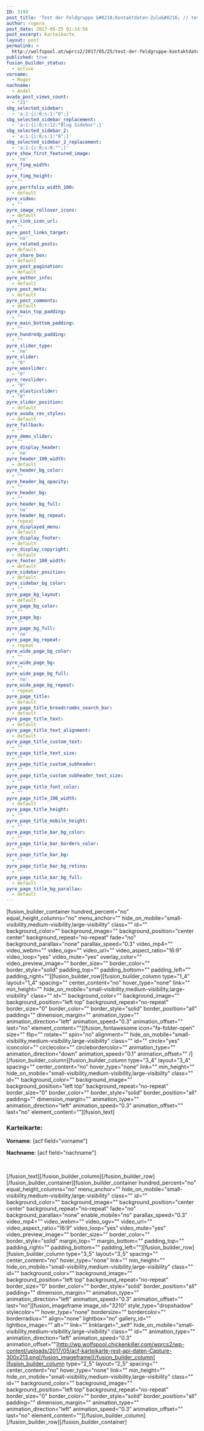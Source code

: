```yaml
---
ID: 3199
post_title: 'Test der Feldgruppe &#8218;Kontaktdaten-Zulu&#8216; // test-with-id: 3199'
author: rogera
post_date: 2017-05-25 01:24:56
post_excerpt: Karteikarte.
layout: post
permalink: >
  http://wolfspool.at/wprcs2/2017/05/25/test-der-feldgruppe-kontaktdaten-zulu/
published: true
fusion_builder_status:
  - active
vorname:
  - Roger
nachname:
  - Andel
avada_post_views_count:
  - "21"
sbg_selected_sidebar:
  - 'a:1:{i:0;s:1:"0";}'
sbg_selected_sidebar_replacement:
  - 'a:1:{i:0;s:12:"Blog Sidebar";}'
sbg_selected_sidebar_2:
  - 'a:1:{i:0;s:1:"0";}'
sbg_selected_sidebar_2_replacement:
  - 'a:1:{i:0;s:0:"";}'
pyre_show_first_featured_image:
  - 'no'
pyre_fimg_width:
  - ""
pyre_fimg_height:
  - ""
pyre_portfolio_width_100:
  - default
pyre_video:
  - ""
pyre_image_rollover_icons:
  - default
pyre_link_icon_url:
  - ""
pyre_post_links_target:
  - 'no'
pyre_related_posts:
  - default
pyre_share_box:
  - default
pyre_post_pagination:
  - default
pyre_author_info:
  - default
pyre_post_meta:
  - default
pyre_post_comments:
  - default
pyre_main_top_padding:
  - ""
pyre_main_bottom_padding:
  - ""
pyre_hundredp_padding:
  - ""
pyre_slider_type:
  - 'no'
pyre_slider:
  - "0"
pyre_wooslider:
  - "0"
pyre_revslider:
  - "0"
pyre_elasticslider:
  - "0"
pyre_slider_position:
  - default
pyre_avada_rev_styles:
  - default
pyre_fallback:
  - ""
pyre_demo_slider:
  - ""
pyre_display_header:
  - 'no'
pyre_header_100_width:
  - default
pyre_header_bg_color:
  - ""
pyre_header_bg_opacity:
  - ""
pyre_header_bg:
  - ""
pyre_header_bg_full:
  - 'no'
pyre_header_bg_repeat:
  - repeat
pyre_displayed_menu:
  - default
pyre_display_footer:
  - default
pyre_display_copyright:
  - default
pyre_footer_100_width:
  - default
pyre_sidebar_position:
  - default
pyre_sidebar_bg_color:
  - ""
pyre_page_bg_layout:
  - default
pyre_page_bg_color:
  - ""
pyre_page_bg:
  - ""
pyre_page_bg_full:
  - 'no'
pyre_page_bg_repeat:
  - repeat
pyre_wide_page_bg_color:
  - ""
pyre_wide_page_bg:
  - ""
pyre_wide_page_bg_full:
  - 'no'
pyre_wide_page_bg_repeat:
  - repeat
pyre_page_title:
  - default
pyre_page_title_breadcrumbs_search_bar:
  - default
pyre_page_title_text:
  - default
pyre_page_title_text_alignment:
  - default
pyre_page_title_custom_text:
  - ""
pyre_page_title_text_size:
  - ""
pyre_page_title_custom_subheader:
  - ""
pyre_page_title_custom_subheader_text_size:
  - ""
pyre_page_title_font_color:
  - ""
pyre_page_title_100_width:
  - default
pyre_page_title_height:
  - ""
pyre_page_title_mobile_height:
  - ""
pyre_page_title_bar_bg_color:
  - ""
pyre_page_title_bar_borders_color:
  - ""
pyre_page_title_bar_bg:
  - ""
pyre_page_title_bar_bg_retina:
  - ""
pyre_page_title_bar_bg_full:
  - default
pyre_page_title_bg_parallax:
  - default
---
```

[fusion_builder_container hundred_percent="no" equal_height_columns="no" menu_anchor="" hide_on_mobile="small-visibility,medium-visibility,large-visibility" class="" id="" background_color="" background_image="" background_position="center center" background_repeat="no-repeat" fade="no" background_parallax="none" parallax_speed="0.3" video_mp4="" video_webm="" video_ogv="" video_url="" video_aspect_ratio="16:9" video_loop="yes" video_mute="yes" overlay_color="" video_preview_image="" border_size="" border_color="" border_style="solid" padding_top="" padding_bottom="" padding_left="" padding_right=""][fusion_builder_row][fusion_builder_column type="1_4" layout="1_4" spacing="" center_content="no" hover_type="none" link="" min_height="" hide_on_mobile="small-visibility,medium-visibility,large-visibility" class="" id="" background_color="" background_image="" background_position="left top" background_repeat="no-repeat" border_size="0" border_color="" border_style="solid" border_position="all" padding="" dimension_margin="" animation_type="" animation_direction="left" animation_speed="0.3" animation_offset="" last="no" element_content=""][fusion_fontawesome icon="fa-folder-open" size="" flip="" rotate="" spin="no" alignment="" hide_on_mobile="small-visibility,medium-visibility,large-visibility" class="" id="" circle="yes" iconcolor="" circlecolor="" circlebordercolor="" animation_type="" animation_direction="down" animation_speed="0.1" animation_offset="" /][/fusion_builder_column][fusion_builder_column type="3_4" layout="3_4" spacing="" center_content="no" hover_type="none" link="" min_height="" hide_on_mobile="small-visibility,medium-visibility,large-visibility" class="" id="" background_color="" background_image="" background_position="left top" background_repeat="no-repeat" border_size="0" border_color="" border_style="solid" border_position="all" padding="" dimension_margin="" animation_type="" animation_direction="left" animation_speed="0.3" animation_offset="" last="no" element_content=""][fusion_text]
<h3>Karteikarte:</h3>
<strong>Vorname</strong>: [acf field="vorname"]

<strong>Nachname</strong>: [acf field="nachname"]

&nbsp;

[/fusion_text][/fusion_builder_column][/fusion_builder_row][/fusion_builder_container][fusion_builder_container hundred_percent="no" equal_height_columns="no" menu_anchor="" hide_on_mobile="small-visibility,medium-visibility,large-visibility" class="" id="" background_color="" background_image="" background_position="center center" background_repeat="no-repeat" fade="no" background_parallax="none" enable_mobile="no" parallax_speed="0.3" video_mp4="" video_webm="" video_ogv="" video_url="" video_aspect_ratio="16:9" video_loop="yes" video_mute="yes" video_preview_image="" border_size="" border_color="" border_style="solid" margin_top="" margin_bottom="" padding_top="" padding_right="" padding_bottom="" padding_left=""][fusion_builder_row][fusion_builder_column type="3_5" layout="3_5" spacing="" center_content="no" hover_type="none" link="" min_height="" hide_on_mobile="small-visibility,medium-visibility,large-visibility" class="" id="" background_color="" background_image="" background_position="left top" background_repeat="no-repeat" border_size="0" border_color="" border_style="solid" border_position="all" padding="" dimension_margin="" animation_type="" animation_direction="left" animation_speed="0.3" animation_offset="" last="no"][fusion_imageframe image_id="3210" style_type="dropshadow" stylecolor="" hover_type="none" bordersize="" bordercolor="" borderradius="" align="none" lightbox="no" gallery_id="" lightbox_image="" alt="" link="" linktarget="_self" hide_on_mobile="small-visibility,medium-visibility,large-visibility" class="" id="" animation_type="" animation_direction="left" animation_speed="0.3" animation_offset=""]http://wp.wolfspool.chickenkiller.com/wprcs2/wp-content/uploads/2017/05/acf-karteikarte-rest-api-daten-Capture-300x213.png[/fusion_imageframe][/fusion_builder_column][fusion_builder_column type="2_5" layout="2_5" spacing="" center_content="no" hover_type="none" link="" min_height="" hide_on_mobile="small-visibility,medium-visibility,large-visibility" class="" id="" background_color="" background_image="" background_position="left top" background_repeat="no-repeat" border_size="0" border_color="" border_style="solid" border_position="all" padding="" dimension_margin="" animation_type="" animation_direction="left" animation_speed="0.3" animation_offset="" last="no" element_content=""][/fusion_builder_column][/fusion_builder_row][/fusion_builder_container]